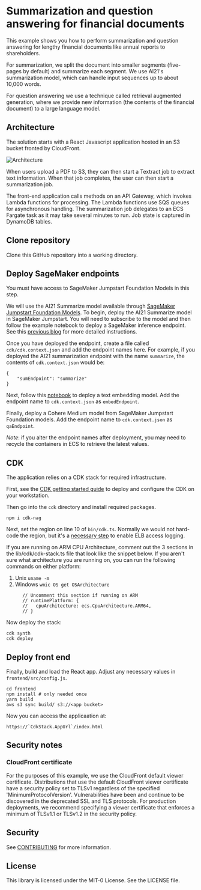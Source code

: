 # Summarization and question answering for financial documents

This example shows you how to perform summarization and question answering for lengthy financial documents like annual reports to shareholders.

For summarization, we split the document into smaller segments (five-pages by default) and summarize each segment. We use AI21's summarization model, which can handle input sequences up to about 10,000 words.

For question answering we use a technique called retrieval augmented generation, where we provide new information (the contents of the financial document) to a large language model.

## Architecture

The solution starts with a React Javascript application hosted in an S3 bucket fronted by CloudFront.

![Architecture](diagrams/fsi-qa.png)

When users upload a PDF to S3, they can then start a Textract job to extract text information. When that job completes, the user can then start a summarization job.

The front-end application calls methods on an API Gateway, which invokes Lambda functions for processing. The Lambda functions use SQS queues for asynchronous handling. The summarization job delegates to an ECS Fargate task as it may take several minutes to run. Job state is captured in DynamoDB tables.

## Clone repository

Clone this GitHub repository into a working directory.

## Deploy SageMaker endpoints

You must have access to SageMaker Jumpstart Foundation Models in this step.

We will use the AI21 Summarize model available through [SageMaker Jumpstart Foundation Models](https://aws.amazon.com/sagemaker/jumpstart/?sagemaker-data-wrangler-whats-new.sort-by=item.additionalFields.postDateTime&sagemaker-data-wrangler-whats-new.sort-order=desc). To begin, deploy the AI21 Summarize model in SageMaker Jumpstart. You will need to subscribe to the model and then follow the example notebook to deploy a SageMaker inference endpoint. See this [previous blog](https://medium.com/@shankar.arunp/augmenting-large-language-models-with-verified-information-sources-leveraging-aws-sagemaker-and-f6be17fb10a8) for more detailed instructions.

Once you have deployed the endpoint, create a file called `cdk/cdk.context.json` and add the endpoint names here. For example, if you deployed the AI21 summarization endpoint with the name `summarize`, the contents of `cdk.context.json` would be:

    {
        "sumEndpoint": "summarize"
    }

Next, follow this [notebook](https://github.com/arunprsh/knowledge-augmented-LLMs/blob/main/01-deploy-text-embedding-model.ipynb) to deploy a text embedding model. Add the endpoint name to `cdk.context.json` as `embedEndpoint`.

Finally, deploy a Cohere Medium model from SageMaker Jumpstart Foundation models. Add the endpoint name to `cdk.context.json` as `qaEndpoint`.

_Note_: if you alter the endpoint names after deployment, you may need to recycle the containers in ECS to retrieve the latest values.

## CDK

The application relies on a CDK stack for required infrastructure.

First, see the [CDK getting started guide](https://docs.aws.amazon.com/cdk/v2/guide/getting_started.html) to deploy and configure the CDK on your workstation.

Then go into the `cdk` directory and install required packages.

    npm i cdk-nag

Next, set the region on line 10 of `bin/cdk.ts`. Normally we would not hard-code the region, but it's a [necessary step](https://docs.aws.amazon.com/cdk/api/v2/docs/aws-cdk-lib.aws_elasticloadbalancingv2.NetworkLoadBalancer.html#logwbraccesswbrlogsbucket-prefix) to enable ELB access logging.

If you are running on ARM CPU Architecture, comment out the 3 sections in the lib/cdk/cdk-stack.ts file that look like the snippet below. If you aren't sure what architecture you are running on, you can run the following commands on either platform:

1. Unix
   `uname -m`
2. Windows
   `wmic OS get OSArchitecture`

```
      // Uncomment this section if running on ARM
      // runtimePlatform: {
      //   cpuArchitecture: ecs.CpuArchitecture.ARM64,
      // }
```

Now deploy the stack:

    cdk synth
    cdk deploy

## Deploy front end

Finally, build and load the React app. Adjust any necessary values in `frontend/src/config.js`.

    cd frontend
    npm install # only needed once
    yarn build
    aws s3 sync build/ s3://<app bucket>

Now you can access the applicaation at:

    https://`CdkStack.AppUrl`/index.html

## Security notes

### CloudFront certificate

For the purposes of this example, we use the CloudFront default viewer certificate. Distributions that use the default CloudFront viewer certificate have a security policy set to TLSv1 regardless of the specified 'MinimumProtocolVersion'. Vulnerabilities have been and continue to be discovered in the deprecated SSL and TLS protocols. For production deployments, we recommend specifying a viewer certificate that enforces a minimum of TLSv1.1 or TLSv1.2 in the security policy.

## Security

See [CONTRIBUTING](CONTRIBUTING.md#security-issue-notifications) for more information.

## License

This library is licensed under the MIT-0 License. See the LICENSE file.
